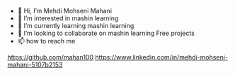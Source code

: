 - 👋 Hi, I’m Mehdi Mohseni Mahani
- 👀 I’m interested in mashin learning
- 🌱 I’m currently learning mashin learning
- 💞️ I’m looking to collaborate on mashin learning Free projects
- 📫 how to reach me

https://github.com/mahan100
https://www.linkedin.com/in/mehdi-mohseni-mahani-5107b2153
